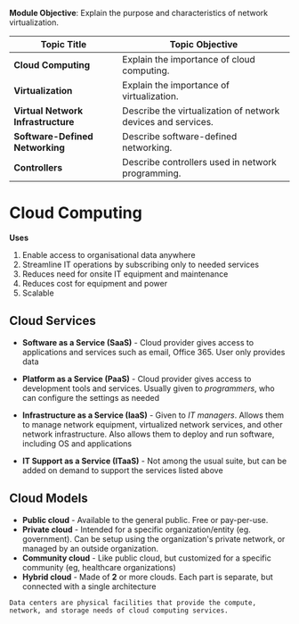 **Module Objective**: Explain the purpose and characteristics of network virtualization.

| **Topic Title**                    | **Topic Objective**                                          |
| ---------------------------------- | ------------------------------------------------------------ |
| **Cloud Computing**                | Explain the importance of cloud computing.                   |
| **Virtualization**                 | Explain the importance of virtualization.                    |
| **Virtual Network Infrastructure** | Describe the virtualization of network devices and services. |
| **Software-Defined Networking**    | Describe software-defined networking.                        |
| **Controllers**                    | Describe controllers used in network programming.            |
# Cloud Computing
**Uses**
1. Enable access to organisational data anywhere
2. Streamline IT operations by subscribing only to needed services
3. Reduces need for onsite IT equipment and maintenance
4. Reduces cost for equipment and power
5. Scalable

## Cloud Services
- **Software as a Service (SaaS)** - Cloud provider gives access to applications and services such as email, Office 365. User only provides data

- **Platform as a Service (PaaS)** - Cloud provider gives access to development tools and services. Usually given to *programmers*, who can configure the settings as needed

- **Infrastructure as a Service (IaaS)** - Given to *IT managers*. Allows them to manage network equipment, virtualized network services, and other network infrastructure. Also allows them to deploy and run software, including OS and applications

- **IT Support as a Service (ITaaS)** - Not among the usual suite, but can be added on demand to support the services listed above

## Cloud Models
- **Public cloud** - Available to the general public. Free or pay-per-use.
- **Private cloud** - Intended for a specific organization/entity (eg. government). Can be setup using the organization's private network, or managed by an outside organization.
- **Community cloud** - Like public cloud, but customized for a specific community (eg, healthcare organizations)
- **Hybrid cloud** - Made of **2** or more clouds. Each part is separate, but connected with a single architecture

`Data centers are physical facilities that provide the compute, network, and storage needs of cloud computing services.`